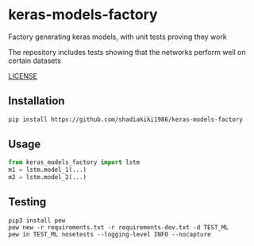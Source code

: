 # keras-models-factory
Factory generating keras models, with unit tests proving they work

The repository includes tests showing that the networks perform well on certain datasets

[LICENSE](LICENSE)

## Installation

```bash
pip install https://github.com/shadiakiki1986/keras-models-factory
```

## Usage

```python
from keras_models_factory import lstm
m1 = lstm.model_1(...)
m2 = lstm.model_2(...)
```

## Testing

```
pip3 install pew
pew new -r requirements.txt -r requirements-dev.txt -d TEST_ML
pew in TEST_ML nosetests --logging-level INFO --nocapture
```
